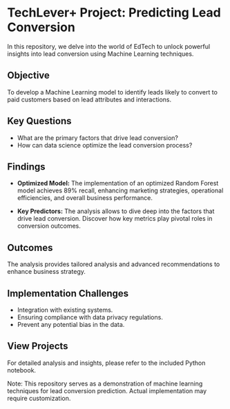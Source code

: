  # TechLever+ Project: Predicting Lead Conversion

In this repository, we delve into the world of EdTech to unlock powerful insights into lead conversion using Machine Learning techniques.

## Objective
To develop a Machine Learning model to identify leads likely to convert to paid customers based on lead attributes and interactions.

## Key Questions
- What are the primary factors that drive lead conversion?
- How can data science optimize the lead conversion process?

## Findings

- **Optimized Model:** The implementation of an optimized Random Forest model achieves 89% recall, enhancing marketing strategies, operational efficiencies, and overall business performance.

- **Key Predictors:** The analysis allows to dive deep into the factors that drive lead conversion. Discover how key metrics play pivotal roles in conversion outcomes.

## Outcomes
The analysis provides tailored analysis and advanced recommendations to enhance business strategy.

## Implementation Challenges
- Integration with existing systems.
- Ensuring compliance with data privacy regulations.
- Prevent any potential bias in the data.
  
## View Projects
For detailed analysis and insights, please refer to the included Python notebook.

Note: This repository serves as a demonstration of machine learning techniques for lead conversion prediction. Actual implementation may require customization.
